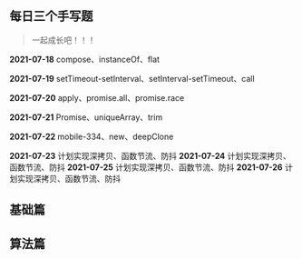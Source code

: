 ## 每日三个手写题

>  一起成长吧！！！

**2021-07-18** compose、instanceOf、flat

**2021-07-19** setTimeout-setInterval、setInterval-setTimeout、call

**2021-07-20** apply、promise.all、promise.race

**2021-07-21** Promise、uniqueArray、trim 

**2021-07-22** mobile-334、new、deepClone

**2021-07-23** 计划实现深拷贝、函数节流、防抖
**2021-07-24** 计划实现深拷贝、函数节流、防抖
**2021-07-25** 计划实现深拷贝、函数节流、防抖
**2021-07-26** 计划实现深拷贝、函数节流、防抖


## 基础篇

## 算法篇


